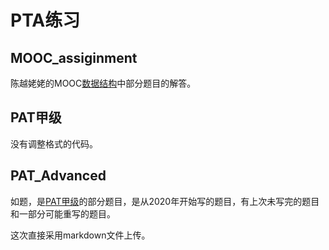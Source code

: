 # PTA练习

## MOOC_assiginment

陈越姥姥的MOOC[数据结构](https://www.icourse163.org/course/ZJU-93001)中部分题目的解答。

## PAT甲级

没有调整格式的代码。

## PAT_Advanced

如题，是[PAT甲级](https://pintia.cn/problem-sets/994805342720868352/problems/type/7)的部分题目，是从2020年开始写的题目，有上次未写完的题目和一部分可能重写的题目。

这次直接采用markdown文件上传。
